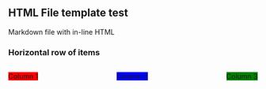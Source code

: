 ## HTML File template test
Markdown file with in-line HTML


<h3>Horizontal row of items</h3>
<div style="display: flex; align-items: center; justify-content: space-between;">
	<p style="background: red;">Column 1</p>
	<p style="background: blue;">Column 2</p>
	<p style="background: green;">Column 3</p>
</div>
